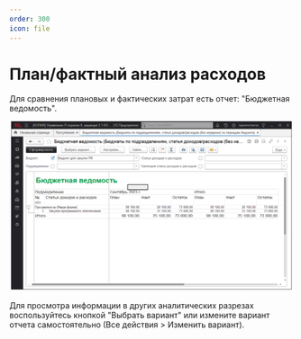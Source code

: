 ```yaml
---
order: 300
icon: file
---
```


# План/фактный анализ расходов

Для сравнения плановых и фактических затрат есть отчет: "Бюджетная ведомость".

![01_План](static/01_План.png)

Для просмотра информации в других аналитических разрезах воспользуйтесь кнопкой "Выбрать вариант" или измените вариант отчета самостоятельно (Все действия > Изменить вариант).


